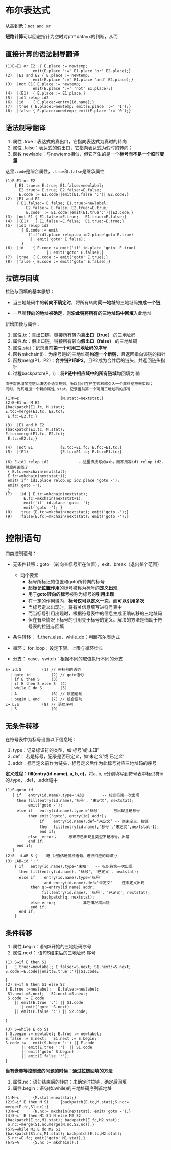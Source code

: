 # 布尔表达式

从高到低：`not and or`

**短路计算**可以回避指针为空时对ptr^.data=x的判断，从而

## 直接计算的语法制导翻译

```
(1)E→E1 or E2  { E.place := newtemp; 
		    emit(E.place ':=' E1.place 'or' E2.place);}
(2)  |E1 and E2 { E.place := newtemp; 
		    emit(E.place ':=' E1.place 'and' E2.place);}
(3)  |not E1{ E.place := newtemp; 
		    emit(E.place ':=' 'not' E1.place);}
(4)  |(E1)  { E.place := E1.place;}
(5)  |id1 relop id2
(6)  |id    { E.place:=entry(id.name);}
(7)  |true { E.place:=newtemp; emit(E.place ':=' '1');}
(8)  |false { E.place:=newtemp; emit(E.place ':=''0');}
```

## 语法制导翻译

1. 属性 .true：表达式的真出口，它指向表达式为真时的转向
2. 属性 .false：表达式的假出口，它指向表达式为假时的转向；
3. 函数 newlable：与newtemp相似，但它产生的是一个**标号**而**不是一个临时变量**

这里`.code`是综合属性，`.true`和`.false`是继承属性

```
(1)E→E1 or E2  
	{ E1.true:= E.true; E1.false:=newlabel;
	  E2.true:= E.true; E2.false:=E.false; 
	  E.code := E1.code||emit(E1.false ':')||E2.code;}
(2)  |E1 and E2
	 { E1.false:= E.false; E1.true:=newlabel;
         E2.false:= E.false; E2.true:=E.true; 
         E.code  := E1.code||emit(E1.true':')||E2.code;} 
(3)  |not E1 { E1.false:=E.true;   E1.true:=E.false;}
(4)  |(E1)   { E1.false:=E.false;  E1.true:=E.true;} 
(5)  |id1 relop id2 
       { E.code := emit
	      ('if'id1.place relop.op id2.place'goto'E.true)
           || emit('goto' E.false);
       }
(6)  |id    { E.code := emit('if' id.place 'goto' E.true)
                  || emit('goto' E.false);}
(7)  |true  { E.code := emit('goto' E.true);}
(8)  |false { E.code := emit('goto' E.false);}
```

## 拉链与回填

拉链与回填的基本思想：

- 当三地址码中的**转向不确定时**，将所有转向**同一地址**的三地址码**拉成一个链**

- 一旦所**转向的地址被确定**，则**沿此链将所有的三地址码中回填**入此地址



新增函数与属性：

1. 属性.tc：真出口链，链接所有转向**真出口（true）** 的三地址码
2. 属性.fc：假出口链，链接所有转向**假出口（false）** 的三地址码
3. 属性.stat：记录当前**第一个可用三地址码的序号**
4. 函数mkchain(i)：为序号是i的三地址码**构造一个新链**，且返回指向该链的指针
5. 函数merg(P1，P2)：**合并链P1和P2**，且P2成为合并后的链头，并返回链头指针
6. 过程backpatch(P，i)：将**P链中相应域中的所有链域**均回填为i值

```
由于需要增加拉链回填这个语义规则，所以我们在产生式右部引入一个非终结符来实现；
同时，为其增加一个新的属性.stat，记录当前第一个可用三地址码的序号

(1)M→ε					{M.stat:=nextstat;} 
(2)E→E1 or M E2 
{backpatch(E1.fc, M.stat);
E.tc:=merge(E1.tc, E2.tc); 
 E.fc:=E2.fc;} 
 
(3)  |E1 and M E2		
{backpatch(E1.tc, M.stat);
E.tc:=merge(E1.fc, E2.fc); 
 E.tc:=E2.tc;} 
 
(4)  |not E1			{E.tc:=E1.fc; E.fc:=E1.tc;}
(5)  |(E1) 				{E.tc:=E1.tc; E.fc:=E1.fc;}

(6) E→id1 relop id2				--这里直接写如a<b，而不用写id1 relop id2，然后再画线了
 { E.tc:=mkchain(nextstat); 
 E.fc:=mkchain(nextstat+1);
 emit('if' id1.place relop.op id2.place 'goto -');
 emit('goto -');
 } 
(7)   |id { E.tc:=mkchain(nextstat);
	 	E.fc:=mkchain(nextstat+1);
      	emit('if' id.place 'goto -');
      	emit('goto -'); }
(8)   |true {E.tc:=mkchain(nextstat); emit('goto -');}
(9)   |false{E.fc:=mkchain(nextstat); emit('goto -');}
```



# 控制语句

四类控制语句：
* 无条件转移：goto （转向某标号所在位置），exit、break（退出某个范围）

  - 两个要素
    - 标号所标记的位置和goto所转向的标号
    - 起**标记位置作用**的标号被称为标号的**定义出现**
    - 用于**goto转向的标号**被称为标号的**引用出现**
    - 在一定的作用域内，**标号仅可以定义一次，而可以引用多次**
    - 当标号定义出现时，将有关信息填写进符号表中
    - 而当标号引用出现时，根据符号表中的信息生成正确转移的三地址码
    - 但在有些情况下标号的引用先于标号的定义。解决的方法是借助于符号表的拉链与回填

- 条件转移： if_then_else，while_do：判断布尔表达式

- 循环： for_loop：设定下限、上限与循环步长

- 分支： case、switch：根据不同的取值执行不同的分支

```
S→ id:S			(1) // 带标号的语句
  | goto id			(2) // goto语句
  | if E then S		(3)
  | if E then S else S	(4)
  | while E do S		(5)
  | A				(6) // 赋值语句
  | begin L end		(7) // 组合语句
L→ L;S			(8) // 语句序列
  | S				(9)
```

## 无条件转移

在符号表中为标号设置以下信息域：

1. type：记录标识符的类型，如‘标号’或‘未知’
2. def： 若是标号，记录是否已定义，如‘未定义’或‘已定义’
3. addr：标号定义前作为链头，标号定义后作为此标号对应三地址码的序号

**定义过程：fill(entry(id.name), a, b, c)**，将a, b, c分别填写到符号表中标识符id的.type、.def、.addr域中

```
(1)S→goto id
   { if   entry(id.name).type='未知'       -- 标识符第一次出现
     then fill(entry(id.name),'标号', '未定义', nextstat);
          emit('goto -');
     else if   entry(id.name).type ='标号'   -- 已出现且是标号
          then emit('goto', entry(id).addr)；
               if    entry(id.name).def=‘未定义’ -- 尚未定义，拉链
               then  fill(entry(id.name),'标号','未定义',nextstat-1);
               end if;
          else  error；  -- 标识符已出现且类型不是标号，出错
          end if;
     end if;
   }
(2)S  →LAB S { -- 略（根据S是何种语句，进行相应的翻译）}
(3) LAB→id '：'
    { if   entry(id.name).type='未知'   -- 标识符第一次出现
      then fill(entry(id.name), '标号', '已定义', nextstat);
      else if    entry(id.name).type='标号'  
                 and entry(id.name).def='未定义' -- 还未定义出现
           then q:=entry(id.name).addr;  
                fill(entry(id.name), '标号', '已定义', nextstat);
                backpatch(q, nextstat);
           else error;         -- 其它情况均出错
           end if;
      end if;
    }
```

## 条件转移

1. 属性.begin：语句S开始的三地址码序号
2. 属性.next： 语句S结束后的三地址码 序号

```
(1) S→if E then S1
{	E.true:=newlabel; E.false:=S.next; S1.next:=S.next;
S.code:=E.code||emit(E.true':')||S1.code;

} 
(2) S→if E then S1 else S2
{ E.true :=newlabel;   E.false:=newlabel;
 S1.next:=S.next; 	S2.next:=S.next;
 S.code := E.code 
	|| emit(E.true ':') || S1.code
      || emit('goto' S.next)
	|| emit(E.false ':') || S2.code; 

}

(3) S→while E do S1
{ S.begin := newlabel; E.true := newlabel;
E.false := S.next;   S1.next := S.begin;
S.code :=   emit(S.begin ':') || E.code
	   || emit(E.true ':')  || S1.code 
	   || emit('goto' S.begin)
	   || emit(E.false ':');
}
```

**当有嵌套等控制流的问题的时候：通过拉链回填的方法**

1. 属性.nc：语句结束后的转向；未确定时拉链，确定后回填
2. 属性.begin：语句(如while)的三地址码序列首地址

```
(1)M→ε 		{M.stat:=nextstat;}
(2)S→if E then M S1		{backpatch(E.tc,M.stat);S.nc:= merge(E.fc,S1.nc);}
(3)N→ε		{N.nc:= mkchain(nextstat); emit('goto -');}
(4)S→if E then M1 S1 N else M2 S2
{backpatch(E.tc,M1.stat); backpatch(E.fc,M2.stat);
 S.nc:=merge(S1.nc,merge(N.nc,S2.nc));} 
(5)S→while M1 E do M2 S1
{backpatch(S1.nc,M1.stat); backpatch(E.tc,M2.stat);
 S.nc:=E.fc; emit('goto' M1.stat);} 
(6)S→A		{S.nc := mkchain();}
```





